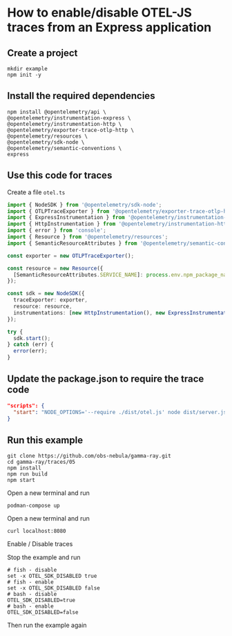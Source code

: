 # How to enable/disable OTEL-JS traces from an Express application

## Create a project

```shell
mkdir example
npm init -y
```

## Install the required dependencies

```shell
npm install @opentelemetry/api \
@opentelemetry/instrumentation-express \
@opentelemetry/instrumentation-http \
@opentelemetry/exporter-trace-otlp-http \
@opentelemetry/resources \
@opentelemetry/sdk-node \
@opentelemetry/semantic-conventions \
express
```

## Use this code for traces

Create a file `otel.ts`

```ts
import { NodeSDK } from '@opentelemetry/sdk-node';
import { OTLPTraceExporter } from '@opentelemetry/exporter-trace-otlp-http';
import { ExpressInstrumentation } from '@opentelemetry/instrumentation-express';
import { HttpInstrumentation } from '@opentelemetry/instrumentation-http';
import { error } from 'console';
import { Resource } from '@opentelemetry/resources';
import { SemanticResourceAttributes } from '@opentelemetry/semantic-conventions';

const exporter = new OTLPTraceExporter();

const resource = new Resource({
  [SemanticResourceAttributes.SERVICE_NAME]: process.env.npm_package_name,
});

const sdk = new NodeSDK({
  traceExporter: exporter,
  resource: resource,
  instrumentations: [new HttpInstrumentation(), new ExpressInstrumentation()],
});

try {
  sdk.start();
} catch (err) {
  error(err);
}
```

## Update the package.json to require the trace code

```json
"scripts": {
  "start": "NODE_OPTIONS='--require ./dist/otel.js' node dist/server.js",
}
```

## Run this example

```shell
git clone https://github.com/obs-nebula/gamma-ray.git
cd gamma-ray/traces/05
npm install
npm run build
npm start
```

Open a new terminal and run

```shell
podman-compose up
```

Open a new terminal and run

```shell
curl localhost:8080
```

Enable / Disable traces

Stop the example and run

```shell
# fish - disable
set -x OTEL_SDK_DISABLED true
# fish - enable
set -x OTEL_SDK_DISABLED false
# bash - disable
OTEL_SDK_DISABLED=true
# bash - enable
OTEL_SDK_DISABLED=false
```

Then run the example again
